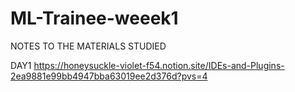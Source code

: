 # ML-Trainee-weeek1

NOTES TO THE MATERIALS STUDIED

DAY1 
https://honeysuckle-violet-f54.notion.site/IDEs-and-Plugins-2ea9881e99bb4947bba63019ee2d376d?pvs=4
